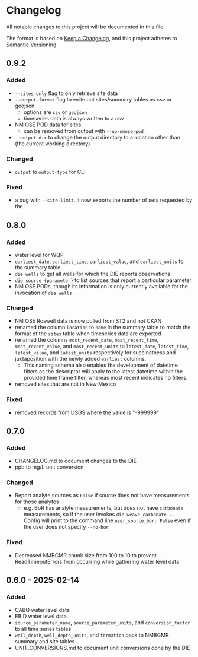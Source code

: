 # Changelog

All notable changes to this project will be documented in this file.

The format is based on [Keep a Changelog](https://keepachangelog.com/en/1.1.0/), and this project adheres to [Semantic Versioning](https://semver.org/spec/v2.0.0.html).

## 0.9.2

### Added
- `--sites-only` flag to only retrieve site data
- `--output-format` flag to write out sites/summary tables as csv or geojson.
  - options are `csv` or `geojson`
  - timeseries data is always written to a csv
- NM OSE POD data for sites.
  - can be removed from output with `--no-nmose-pod`
- `--output-dir` to change the output directory to a location other than `.` (the current working directory)

### Changed
- `output` to `output-type` for CLI

### Fixed
- a bug with `--site-limit`. it now exports the number of sets requested by the 

## 0.8.0

### Added
- water level for WQP
- `earliest_date`, `earliest_time`, `earliest_value`, and `earliest_units` to the summary table
- `die wells` to get all wells for which the DIE reports observations
- `die source {parameter}` to list sources that report a particular parameter
- NM OSE PODs, though its information is only currently available for the invocation of `die wells`

### Changed
- NM OSE Roswell data is now pulled from ST2 and not CKAN
- renamed the column `location` to `name` in the summary table to match the format of the `sites` table when timeseries data are exported
- renamed the columns `most_recent_date`, `most_recent_time`, `most_recent_value`, and `most_recent_units` to `latest_date`, `latest_time`, `latest_value`, and `latest_units` respectively for succinctness and juxtaposition with the newly added `earliest` columns.
  - This naming schema also enables the development of datetime filters as the descriptor will apply to the latest datetime within the provided time frame filter, whereas most recent indicates np filters.
- removed sites that are not in New Mexico  

### Fixed
- removed records from USGS where the value is "-999999"


## 0.7.0

### Added

- CHANGELOG.md to document changes to the DIE
- ppb to mg/L unit conversion

### Changed

- Report analyte sources as `False` if source does not have measurements for those analytes
  - e.g. BoR has analyte measurements, but does not have `carbonate` measurements, so if the user invokes `die weave carbonate ...` Config will print to the command line `user_source_bor: False` even if the user does not specify `--no-bor`

### Fixed

- Decreased NMBGMR chunk size from 100 to 10 to prevent ReadTimeoutErrors from occurring while gathering water level data

## 0.6.0 - 2025-02-14

### Added 

- CABQ water level data
- EBID water level data
- `source_parameter_name`, `source_parameter_units`, and `conversion_factor` to all time series tables
- `well_depth`, `well_depth_units`, and `formation` back to NMBGMR summary and site tables
- UNIT_CONVERSIONS.md to document unit conversions done by the DIE